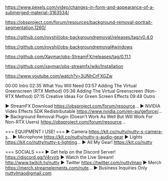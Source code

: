 https://www.pexels.com/video/changes-in-form-and-appearance-of-a-submerged-material-3163534/

https://obsproject.com/forum/resources/background-removal-portrait-segmentation.1260/

https://github.com/royshil/obs-backgroundremoval/releases/tag/v0.4.0

https://github.com/royshil/obs-backgroundremoval#windows

https://github.com/Xaymar/obs-StreamFX/releases/tag/0.11.1

https://github.com/xaymar/obs-streamfx/wiki/Installation

https://www.youtube.com/watch?v=3UNhCrFXGZw

00:00 Intro
02:35 What You Will Need
03:57 Adding The Virtual Greenscreen (RTX Method)
05:36 Adding The Virtual Greenscreen (Non-RTX Method)
07:15 Creative Ideas For Green Screen Effects
09:48 Outro

► StreamFX Download https://obsproject.com/forum/resource...
► NVIDIA Video Effects SDK Redistributable https://www.nvidia.com/en-au/geforce/...
► Background Removal Plugin (Doesn’t Work As Well But Will Work For Non-RTX Users) https://obsproject.com/forum/resource...

=== EQUIPMENT I USE! ===
► Camera https://kit.co/nutty/nutty-s-camera-s...
► Microphone https://kit.co/nutty/nutty-s-audio-gear
► Lights https://kit.co/nutty/nutty-s-lighting...
► All My Gear! https://kit.co/nutty

=== SOCIALS ===
► Get help on the Discord Server! https://discord.gg/V4rvjrb
► Watch the Live Stream! http://www.twitch.tv/nutty
► Twitter https://twitter.com/nuttylmao
► Merch https://merch.streamelements.com/nute...
► Business Inquiries Only nuttylmao@gmail.com